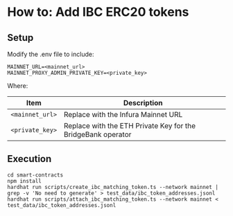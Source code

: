# How to: Add IBC ERC20 tokens

## Setup

Modify the .env file to include:

```
MAINNET_URL=<mainnet_url>
MAINNET_PROXY_ADMIN_PRIVATE_KEY=<private_key>
```

Where:

|Item|Description|
|----|-----------|
|`<mainnet_url>`|Replace with the Infura Mainnet URL|
|`<private_key>`|Replace with the ETH Private Key for the BridgeBank operator|


## Execution

    cd smart-contracts
    npm install
    hardhat run scripts/create_ibc_matching_token.ts --network mainnet | grep -v 'No need to generate' > test_data/ibc_token_addresses.jsonl  
    hardhat run scripts/attach_ibc_matching_token.ts --network mainnet < test_data/ibc_token_addresses.jsonl 
 
